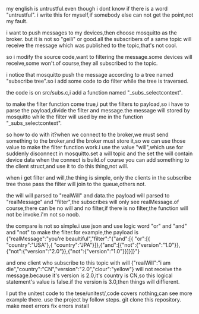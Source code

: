 my english is untrustful.even though i dont know if there is a word "untrustful".
i write this for myself,if somebody else can not get the point,not my fault.


i want to push  messages to my devices,then choose mosquitto as the broker.
but it is not so "geili" or good.all the subscribers of a same topic will receive the message which was published to the topic,that's not cool.

so i modify the source code,want to filtering the message.some devices will receive,some won't.of course,they all subscribed to the topic.

i notice that mosquitto push the message according to a tree named "subscribe tree".so i add some code to do filter while the tree is traversed.

the code is on src/subs.c,i add a function named "_subs_selectcontext".

to make the filter function come true,i put the filters to payload,so i have to parse the payload,divide the filter and message.the message will stored by mosquitto while the filter will used by me in the function "_subs_selectcontext".

so how to do with it?when we connect to the broker,we must send something to the broker,and the broker must store it,so we can use those value to make the filter function work.i use the value "will",which use for suddenly disconnect in mosquitto.set a will topic and the set the will contain device data when the connect is build.of course you can add something to the client struct,and use it to do this thing,not will.

when i get filter and will,the thing is simple, only the clients in the subscribe tree those pass the filter will join to the queue,others not.

the will will parsed to "realWill" and data.the payload will parsed to "realMessage" and "filter",the subscribes will only see realMessage.of course,there can be no will and no filter,if there is no filter,the function will not be invoke.i'm not so noob.

the compare is not so simple.i use json and use logic word "or" and "and" and "not" to make the filter.for example,the payload is {"realMessage":"you're beaultiful","filter":"{"and":[{ "or":[{ "country":"USA"},{ "country":"JPA"}]},{"and":[{"not":{"version":"1.0"}},{"not":{"version":"2.0"}},{"not":{"version":"1.0"}}]}]}"}

and one client who subscribe to this topic with will {"realWill":"i am die","country":"CN","version":"2.0","clour":"yellow"} will not receive the message.because it's version is 2.0,it's country is CN,so this logical statement's value is false.if the version is 3.0,then things will diffierent.

I put the unitest code to the tese/unitest/,code covers nothing,can see more example there.
use the project by follow steps.
git clone this repository.
make 
meet errors
fix errors
install

 







 




